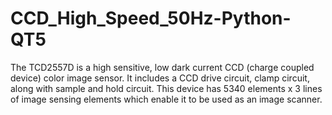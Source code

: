 # CCD_High_Speed_50Hz-Python-QT5
The TCD2557D is a high sensitive, low dark current CCD (charge coupled device) color image sensor. It includes a CCD drive circuit, clamp circuit, along with sample and hold circuit. This device has 5340 elements x 3 lines of image sensing elements which enable it to be used as an image scanner. 
